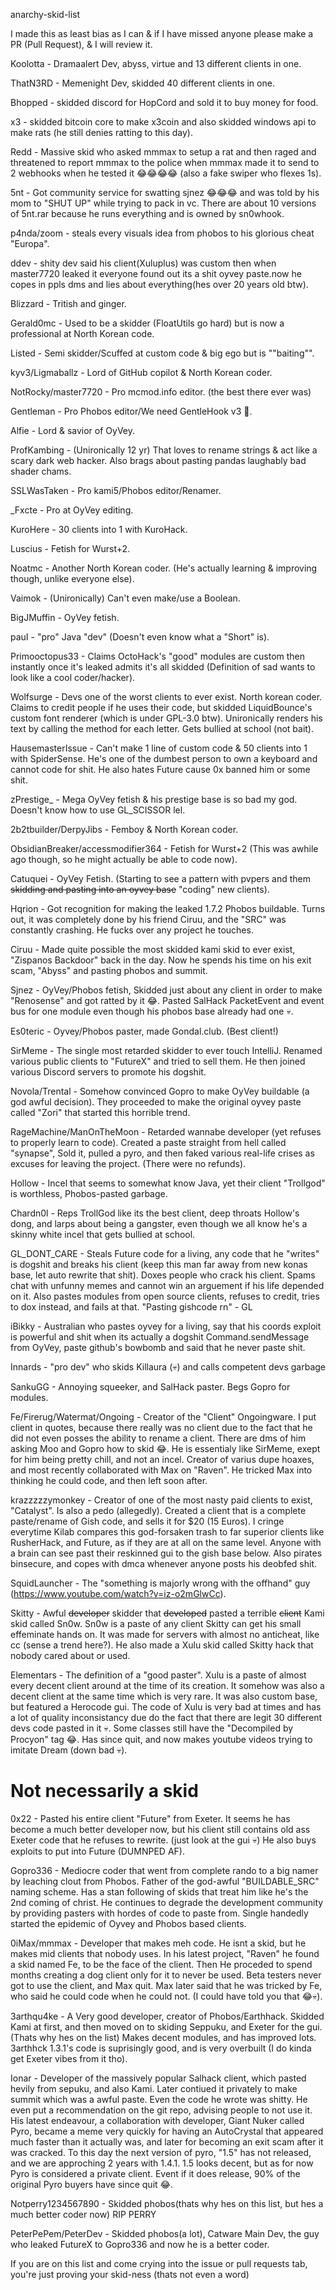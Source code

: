 anarchy-skid-list


I made this as least bias as I can & if I have missed anyone please make a PR (Pull Request), & I will review it.

Koolotta - Dramaalert Dev, abyss, virtue and 13 different clients in one.

ThatN3RD - Memenight Dev, skidded 40 different clients in one.

Bhopped - skidded discord for HopCord and sold it to buy money for food.

x3 - skidded bitcoin core to make x3coin and also skidded windows api to make rats (he still denies ratting to this day).
 
Redd - Massive skid who asked mmmax to setup a rat and then raged and threatened to report mmmax to the police when mmmax made it to send to 2 webhooks when he tested it 😂😂😂😂 (also a fake swiper who flexes 1s).

5nt - Got community service for swatting sjnez 😂😂😂 and was told by his mom to "SHUT UP" while trying to pack in vc. There are about 10 versions of 5nt.rar because he runs everything and is owned by sn0whook.

p4nda/zoom - steals every visuals idea from phobos to his glorious cheat "Europa".

ddev - shity dev said his client(Xuluplus) was custom then when master7720 leaked it everyone found out its a shit oyvey paste.now he copes in ppls dms and lies about everything(hes over 20 years old btw).

Blizzard - Tritish and ginger.

Gerald0mc - Used to be a skidder (FloatUtils go hard) but is now a professional at North Korean code.

Listed - Semi skidder/Scuffed at custom code & big ego but is ""baiting"".

kyv3/Ligmaballz - Lord of GitHub copilot & North Korean coder.

NotRocky/master7720 - Pro mcmod.info editor. (the best there ever was)

Gentleman - Pro Phobos editor/We need GentleHook v3 🙏.

Alfie - Lord & savior of OyVey.

ProfKambing - (Unironically 12 yr) That loves to rename strings & act like a scary dark web hacker. Also brags about pasting pandas laughably bad shader chams.

SSLWasTaken - Pro kami5/Phobos editor/Renamer.

_Fxcte - Pro at OyVey editing.

KuroHere - 30 clients into 1 with KuroHack.

Luscius - Fetish for Wurst+2.

Noatmc - Another North Korean coder. (He's actually learning & improving though, unlike everyone else).

Vaimok - (Unironically) Can't even make/use a Boolean.

BigJMuffin - OyVey fetish.

pauI - "pro" Java "dev" (Doesn't even know what a "Short" is).

Primooctopus33 - Claims OctoHack's "good" modules are custom then instantly once it's leaked admits it's all skidded (Definition of sad wants to look like a cool coder/hacker).

Wolfsurge - Devs one of the worst clients to ever exist. North korean coder. Claims to credit people if he uses their code, but skidded LiquidBounce's custom font renderer (which is under GPL-3.0 btw). Unironically renders his text by calling the method for each letter. Gets bullied at school (not bait).

HausemasterIssue - Can't make 1 line of custom code & 50 clients into 1 with SpiderSense. He's one of the dumbest person to own a keyboard and cannot code for shit. He also hates Future cause 0x banned him or some shit.

zPrestige_ - Mega OyVey fetish & his prestige base is so bad my god. Doesn't know how to use GL_SCISSOR lel.

2b2tbuilder/DerpyJibs - Femboy & North Korean coder.

ObsidianBreaker/accessmodifier364 - Fetish for Wurst+2 (This was awhile ago though, so he might actually be able to code now).

Catuquei - OyVey Fetish. (Starting to see a pattern with pvpers and them ~~skidding and pasting into an oyvey base~~ "coding" new clients).

Hqrion - Got recognition for making the leaked 1.7.2 Phobos buildable. Turns out, it was completely done by his friend Ciruu, and the "SRC" was constantly crashing. He fucks over any project he touches.

Ciruu - Made quite possible the most skidded kami skid to ever exist, "Zispanos Backdoor" back in the day. Now he spends his time on his exit scam, "Abyss" and pasting phobos and summit.

Sjnez - OyVey/Phobos fetish, Skidded just about any client in order to make "Renosense" and got ratted by it 😂. Pasted SalHack PacketEvent and event bus for one module even though his phobos base already had one 💀.

Es0teric - Oyvey/Phobos paster, made Gondal.club. (Best client!)

SirMeme - The single most retarded skidder to ever touch IntelliJ. Renamed various public clients to "FutureX" and tried to sell them. He then joined various Discord servers to promote his dogshit.

Novola/Trental - Somehow convinced Gopro to make OyVey buildable (a god awful decision). They proceeded to make the original oyvey paste called "Zori" that started this horrible trend.

RageMachine/ManOnTheMoon - Retarded wannabe developer (yet refuses to properly learn to code). Created a paste straight from hell called "synapse", Sold it, pulled a pyro, and then faked various real-life crises as excuses for leaving the project. (There were no refunds).

Hollow - Incel that seems to somewhat know Java, yet their client "Trollgod" is worthless, Phobos-pasted garbage.

Chardn0l - Reps TrollGod like its the best client, deep throats Hollow's dong, and larps about being a gangster, even though we all know he's a skinny white incel that gets bullied at school.

GL_DONT_CARE - Steals Future code for a living, any code that he "writes" is dogshit and breaks his client (keep this man far away from new konas base, let auto rewrite that shit). Doxes people who crack his client. Spams chat with unfunny memes and cannot win an arguement if his life depended on it. Also pastes modules from open source clients, refuses to credit, tries to dox instead, and fails at that. "Pasting gishcode rn" - GL

iBikky - Australian who pastes oyvey for a living, say that his coords exploit is powerful and shit when its actually a dogshit Command.sendMessage from OyVey, paste github's bowbomb and said that he never paste shit. 

Innards - "pro dev" who skids Killaura (💀) and calls competent devs garbage

SankuGG - Annoying squeeker, and SalHack paster. Begs Gopro for modules.

Fe/Firerug/Watermat/Ongoing - Creator of the "Client" Ongoingware. I put client in quotes, because there really was no client due to the fact that he did not even posses the ability to rename a client. There are dms of him asking Moo and Gopro how to skid 😂. He is essentialy like SirMeme, exept for him being pretty chill, and not an incel. Creator of varius dupe hoaxes, and most recently collaborated with Max on "Raven". He tricked Max into thinking he could code, and then left soon after.

krazzzzzymonkey - Creator of one of the most nasty paid clients to exist, "Catalyst". Is also a pedo (allegedly). Created a client that is a complete paste/rename of Gish code, and sells it for $20 (15 Euros). I cringe everytime Kilab compares this god-forsaken trash to far superior clients like RusherHack, and Future, as if they are at all on the same level. Anyone with a brain can see past their reskinned gui to the gish base below. Also pirates binsecure, and copes with dmca whenever anyone posts his deobfed shit.

SquidLauncher - The "something is majorly wrong with the offhand" guy (https://www.youtube.com/watch?v=iz-o2mGlwCc).

Skitty - Awful ~~developer~~ skidder that ~~developed~~ pasted a terrible ~~client~~ Kami skid called Sn0w. Sn0w is a paste of any client Skitty can get his small effeminate hands on. It was made for servers with almost no anticheat, like cc (sense a trend here?). He also made a Xulu skid called Skitty hack that nobody cared about or used.

Elementars - The definition of a "good paster". Xulu is a paste of almost every decent client around at the time of its creation. It somehow was also a decent client at the same time which is very rare. It was also custom base, but featured a Herocode gui. The code of Xulu is very bad at times and has a lot of quality inconsistancy due do the fact that there are legit 30 different devs code pasted in it 💀. Some classes still have the "Decompiled by Procyon" tag 😂. Has since quit, and now makes youtube videos trying to imitate Dream (down bad 💀).

# Not necessarily a skid

0x22 - Pasted his entire client "Future" from Exeter. It seems he has become a much better developer now, but his client still contains old ass Exeter code that he refuses to rewrite. (just look at the gui 💀) He also buys exploits to put into Future (DUMNPED AF).

Gopro336 - Mediocre coder that went from complete rando to a big namer by leaching clout from Phobos. Father of the god-awful "BUILDABLE_SRC" naming scheme. Has a stan following of skids that treat him like he's the 2nd coming of christ. He continues to degrade the development community by providing pasters with hordes of code to paste from. Single handedly started the epidemic of Oyvey and Phobos based clients.

0iMax/mmmax - Developer that makes meh code. He isnt a skid, but he makes mid clients that nobody uses. In his latest project, "Raven" he found a skid named Fe, to be the face of the client. Then He proceded to spend months creating a dog client only for it to never be used. Beta testers never got to use the client, and Max quit. Max later said that he was tricked by Fe, who said he could code when he could not. (I could have told you that 😂💀).

3arthqu4ke - A Very good developer, creator of Phobos/Earthhack. Skidded Kami at first, and then moved on to skiding Seppuku, and Exeter for the gui. (Thats why hes on the list) Makes decent modules, and has improved lots. 3arthhck 1.3.1's code is suprisingly good, and is very overbuilt (I do kinda get Exeter vibes from it tho).

Ionar - Developer of the massively popular Salhack client, which pasted hevily from sepuku, and also Kami. Later contiued it privately to make summit which was a awful paste. Even the code he wrote was shitty. He even put a recommendation on the git repo, advising people to not use it. His latest endeavour, a collaboration with developer, Giant Nuker called Pyro, became a meme very quickly for having an AutoCrystal that appeared much faster than it actually was, and later for becoming an exit scam after it was cracked. To this day the next version of pyro, "1.5" has not released, and we are approching 2 years with 1.4.1. 1.5 looks decent, but as for now Pyro is considered a private client. Event if it does release, 90% of the original Pyro buyers have since quit 😂.

Notperry1234567890 - Skidded phobos(thats why hes on this list, but hes a much better coder now) RIP PERRY

PeterPePem/PeterDev - Skidded phobos(a lot), Catware Main Dev, the guy who leaked FutureX to Gopro336 and now he is a better coder.

If you are on this list and come crying into the issue or pull requests tab, you're just proving your skid-ness (thats not even a word)
